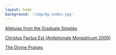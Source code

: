 ```yaml
---
layout: home 
background: '/img/bg-index.jpg' 
---
```


[Alleluias from the Graduale Simplex](/pdf/Alleluias%20from%20the%20Graduale%20Simplex.pdf)

[Christus Factus Est (Antiphonale Monasticum 2005)](/pdf/christus-factus-est.pdf)

[The Divine Praises](/pdf/the-divine-praises.pdf)